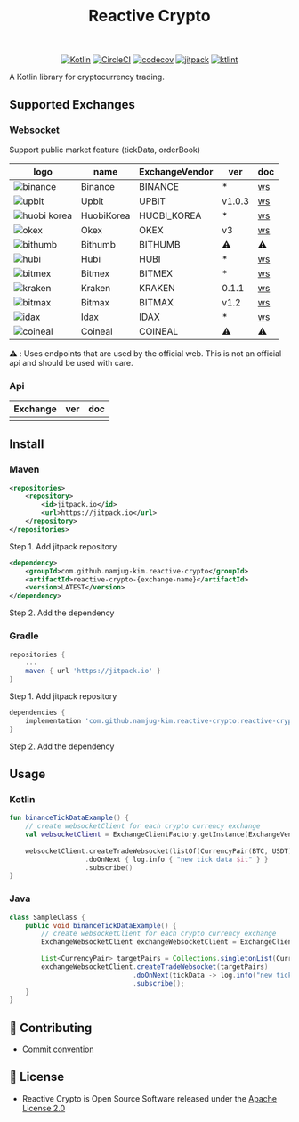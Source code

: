 <h1 align="center">
</br>
</br>
Reactive Crypto 
</br>
</br>
</h1>

<p align="center">
<a href="http://kotlinlang.org"><img src="https://img.shields.io/badge/kotlin-1.3.x-blue.svg" alt="Kotlin"></a>
<a href="https://circleci.com/gh/namjug-kim/reactive-crypto"><img src="https://circleci.com/gh/namjug-kim/reactive-crypto.svg?style=shield&circle-token=aa6aa4ebd3956dd3e1a767d938c7e73869ffd6ab" alt="CircleCI"></a>
<a href="https://codecov.io/gh/namjug-kim/reactive-crypto"><img src="https://codecov.io/gh/namjug-kim/reactive-crypto/branch/master/graph/badge.svg" alt="codecov"></a>
<a href="https://jitpack.io/#namjug-kim/reactive-crypto"><img src="https://jitpack.io/v/namjug-kim/reactive-crypto.svg" alt="jitpack"></a>
<a href="https://ktlint.github.io/"><img src="https://img.shields.io/badge/code%20style-%E2%9D%A4-FF4081.svg" alt="ktlint"></a>
</p>

A Kotlin library for cryptocurrency trading.

## Supported Exchanges

### Websocket
Support public market feature (tickData, orderBook)

| logo                                                                                                                  | name        | ExchangeVendor | ver | doc |
| --------------------------------------------------------------------------------------------------------------------- | ----------- | ---------------- |--------|---|
| ![binance](https://user-images.githubusercontent.com/16334718/57194951-e5e88600-6f87-11e9-918e-74de5c58e883.jpg)      | Binance     | BINANCE        | *      | [ws](https://github.com/binance-exchange/binance-official-api-docs/blob/master/web-socket-streams.md) | 
| ![upbit](https://user-images.githubusercontent.com/16334718/57194949-e54fef80-6f87-11e9-85b3-67b8f82db564.jpg)        | Upbit       | UPBIT          | v1.0.3 | [ws](https://docs.upbit.com/docs/upbit-quotation-websocket) | 
| ![huobi korea](https://user-images.githubusercontent.com/16334718/57194946-e4b75900-6f87-11e9-940a-08ceb98193e4.jpg)  | HuobiKorea  | HUOBI_KOREA    | *      | [ws](https://github.com/alphaex-api/BAPI_Docs_ko/wiki) | 
| ![okex](https://user-images.githubusercontent.com/16334718/57195022-90f93f80-6f88-11e9-8aaa-f6a515d300ae.jpg)         | Okex        | OKEX           | v3     | [ws](https://www.okex.com/docs/en/#spot_ws-all) | 
| ![bithumb](https://user-images.githubusercontent.com/16334718/57194948-e54fef80-6f87-11e9-90d8-41f108789c77.jpg)      | Bithumb     | BITHUMB        | ⚠️     | ⚠️ |
| ![hubi](https://user-images.githubusercontent.com/16334718/57194945-e4b75900-6f87-11e9-8fea-889fc93a7ba4.jpg)         | Hubi        | HUBI           | *      | [ws](https://www.hubi.com/docs/index-en.pdf) |
| ![bitmex](https://user-images.githubusercontent.com/16334718/57194950-e54fef80-6f87-11e9-8b54-3f2192012306.jpg)       | Bitmex      | BITMEX         | *      | [ws](https://www.bitmex.com/app/wsAPI) |
| ![kraken](https://user-images.githubusercontent.com/16334718/57220400-2dc5e680-7036-11e9-803c-18b14e82921a.jpg)       | Kraken      | KRAKEN         | 0.1.1  | [ws](https://www.kraken.com/features/websocket-api) |
| ![bitmax](https://user-images.githubusercontent.com/16334718/57548356-b082d480-739b-11e9-9539-b27c60877fb6.jpg)       | Bitmax      | BITMAX         | v1.2   | [ws](https://github.com/bitmax-exchange/api-doc/blob/master/bitmax-api-doc-v1.2.md) |
| ![idax](https://user-images.githubusercontent.com/16334718/58029691-128bc880-7b58-11e9-9aaa-a331f394c8bd.jpg)         | Idax        | IDAX           | *      | [ws](https://github.com/idax-exchange/idax-official-api-docs/blob/master/open-ws_en.md) |
| ![coineal](https://user-images.githubusercontent.com/16334718/58037062-7d90cb80-7b67-11e9-9278-e8b03c5ddd86.jpg)      | Coineal     | COINEAL        | ⚠️     | ⚠️ |

⚠️ : Uses endpoints that are used by the official web. This is not an official api and should be used with care.

### Api
| Exchange       | ver | doc |
|----------------|---|---|
| | |

## Install

### Maven

```xml
<repositories>
    <repository>
        <id>jitpack.io</id>
        <url>https://jitpack.io</url>
    </repository>
</repositories>
```
Step 1. Add jitpack repository

```xml
<dependency>
    <groupId>com.github.namjug-kim.reactive-crypto</groupId>
    <artifactId>reactive-crypto-{exchange-name}</artifactId>
    <version>LATEST</version>
</dependency>
```
Step 2. Add the dependency

### Gradle

``` groovy
repositories {
	...
	maven { url 'https://jitpack.io' }
}
```
Step 1. Add jitpack repository

``` groovy
dependencies {
    implementation 'com.github.namjug-kim.reactive-crypto:reactive-crypto-{exchange-name}:LATEST'
}
```
Step 2. Add the dependency

## Usage

### Kotlin

```kotlin
fun binanceTickDataExample() {
    // create websocketClient for each crypto currency exchange
    val websocketClient = ExchangeClientFactory.getInstance(ExchangeVendor.BINANCE)
    
    websocketClient.createTradeWebsocket(listOf(CurrencyPair(BTC, USDT)))
                   .doOnNext { log.info { "new tick data $it" } }
                   .subscribe()
}

```

### Java

```java
class SampleClass {
    public void binanceTickDataExample() {
        // create websocketClient for each crypto currency exchange
        ExchangeWebsocketClient exchangeWebsocketClient = ExchangeClientFactory.getInstance(ExchangeVendor.BINANCE);
         
        List<CurrencyPair> targetPairs = Collections.singletonList(CurrencyPair.parse("BTC", "USDT"));
        exchangeWebsocketClient.createTradeWebsocket(targetPairs)
                               .doOnNext(tickData -> log.info("new tick data {}", tickData))
                               .subscribe();
    }
}
```

## 💬 Contributing
* [Commit convention](https://github.com/namjug-kim/reactive-crypto/blob/master/docs/COMMIT_MESSAGE_CONVENTION.md)

## 📜 License
* Reactive Crypto is Open Source Software released under the [Apache License 2.0](https://www.apache.org/licenses/LICENSE-2.0)
